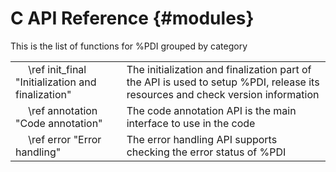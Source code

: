 # C API Reference {#modules}

This is the list of functions for %PDI grouped by category

<div class="directory">
<table class="directory">
<tr id="row_0_" class="even"><td class="entry"><span style="width:16px;display:inline-block;"> </span>
\ref init_final "Initialization and finalization"
</td><td class="desc">
The initialization and finalization part of the API is used to setup %PDI, release its resources and check version information
</td></tr>
<tr id="row_1_" class="odd"><td class="entry"><span style="width:16px;display:inline-block;"> </span>
\ref annotation "Code annotation"
</td><td class="desc">
The code annotation API is the main interface to use in the code 
</td></tr>
<tr id="row_2_" class="even"><td class="entry"><span style="width:16px;display:inline-block;"> </span>
\ref error "Error handling"
</td><td class="desc">
The error handling API supports checking the error status of %PDI
</td></tr>
</table>
</div><!-- directory -->

